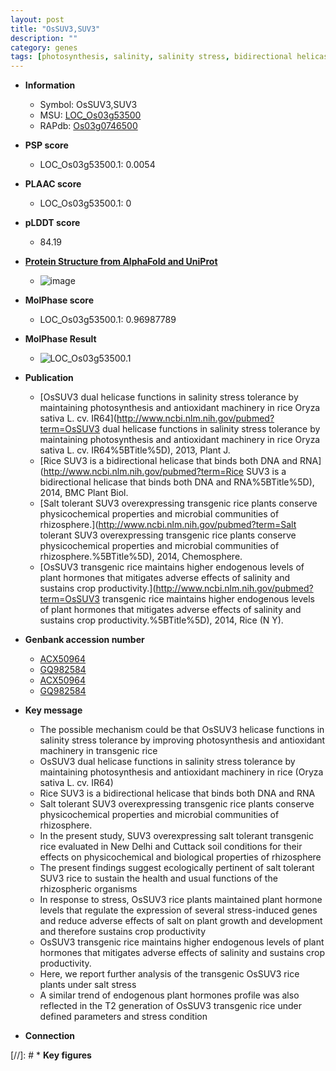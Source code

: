 ```yaml
---
layout: post
title: "OsSUV3,SUV3"
description: ""
category: genes
tags: [photosynthesis, salinity, salinity stress, bidirectional helicase, helicase, salt, growth, salt stress, stress, development, plant growth]
---
```


* **Information**  
    + Symbol: OsSUV3,SUV3  
    + MSU: [LOC_Os03g53500](http://rice.plantbiology.msu.edu/cgi-bin/ORF_infopage.cgi?orf=LOC_Os03g53500)  
    + RAPdb: [Os03g0746500](http://rapdb.dna.affrc.go.jp/viewer/gbrowse_details/irgsp1?name=Os03g0746500)  

* **PSP score**  
    + LOC_Os03g53500.1: 0.0054 

* **PLAAC score**  
    + LOC_Os03g53500.1: 0 

* **pLDDT score**
    + 84.19

* **[Protein Structure from AlphaFold and UniProt](https://www.uniprot.org/uniprotkb/Q10D00/entry#structure)**
    + ![image](https://ricepsp.github.io/images/Q1/AF-Q10D00-F1.png)

* **MolPhase score**
    + LOC_Os03g53500.1: 0.96987789

* **MolPhase Result**
    + ![LOC_Os03g53500.1](https://304243504.github.io/Pictures/LOC_Os03g/LOC_Os03g53500.1.png)

* **Publication**  
    + [OsSUV3 dual helicase functions in salinity stress tolerance by maintaining photosynthesis and antioxidant machinery in rice Oryza sativa L. cv. IR64](http://www.ncbi.nlm.nih.gov/pubmed?term=OsSUV3 dual helicase functions in salinity stress tolerance by maintaining photosynthesis and antioxidant machinery in rice Oryza sativa L. cv. IR64%5BTitle%5D), 2013, Plant J.
    + [Rice SUV3 is a bidirectional helicase that binds both DNA and RNA](http://www.ncbi.nlm.nih.gov/pubmed?term=Rice SUV3 is a bidirectional helicase that binds both DNA and RNA%5BTitle%5D), 2014, BMC Plant Biol.
    + [Salt tolerant SUV3 overexpressing transgenic rice plants conserve physicochemical properties and microbial communities of rhizosphere.](http://www.ncbi.nlm.nih.gov/pubmed?term=Salt tolerant SUV3 overexpressing transgenic rice plants conserve physicochemical properties and microbial communities of rhizosphere.%5BTitle%5D), 2014, Chemosphere.
    + [OsSUV3 transgenic rice maintains higher endogenous levels of plant hormones that mitigates adverse effects of salinity and sustains crop productivity.](http://www.ncbi.nlm.nih.gov/pubmed?term=OsSUV3 transgenic rice maintains higher endogenous levels of plant hormones that mitigates adverse effects of salinity and sustains crop productivity.%5BTitle%5D), 2014, Rice (N Y).

* **Genbank accession number**  
    + [ACX50964](http://www.ncbi.nlm.nih.gov/nuccore/ACX50964)
    + [GQ982584](http://www.ncbi.nlm.nih.gov/nuccore/GQ982584)
    + [ACX50964](http://www.ncbi.nlm.nih.gov/nuccore/ACX50964)
    + [GQ982584](http://www.ncbi.nlm.nih.gov/nuccore/GQ982584)

* **Key message**  
    + The possible mechanism could be that OsSUV3 helicase functions in salinity stress tolerance by improving photosynthesis and antioxidant machinery in transgenic rice
    + OsSUV3 dual helicase functions in salinity stress tolerance by maintaining photosynthesis and antioxidant machinery in rice (Oryza sativa L. cv. IR64)
    + Rice SUV3 is a bidirectional helicase that binds both DNA and RNA
    + Salt tolerant SUV3 overexpressing transgenic rice plants conserve physicochemical properties and microbial communities of rhizosphere.
    + In the present study, SUV3 overexpressing salt tolerant transgenic rice evaluated in New Delhi and Cuttack soil conditions for their effects on physicochemical and biological properties of rhizosphere
    + The present findings suggest ecologically pertinent of salt tolerant SUV3 rice to sustain the health and usual functions of the rhizospheric organisms
    + In response to stress, OsSUV3 rice plants maintained plant hormone levels that regulate the expression of several stress-induced genes and reduce adverse effects of salt on plant growth and development and therefore sustains crop productivity
    + OsSUV3 transgenic rice maintains higher endogenous levels of plant hormones that mitigates adverse effects of salinity and sustains crop productivity.
    + Here, we report further analysis of the transgenic OsSUV3 rice plants under salt stress
    + A similar trend of endogenous plant hormones profile was also reflected in the T2 generation of OsSUV3 transgenic rice under defined parameters and stress condition

* **Connection**  

[//]: # * **Key figures**  


